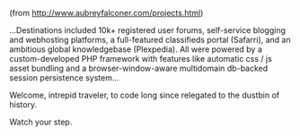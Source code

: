 (from http://www.aubreyfalconer.com/projects.html)

...Destinations included 10k+ registered user forums, self-service blogging and webhosting platforms, a full-featured classifieds portal (Safarri), and an ambitious global knowledgebase (Plexpedia). All were powered by a custom-developed PHP framework with features like automatic css / js asset bundling and a browser-window-aware multidomain db-backed session persistence system...

Welcome, intrepid traveler, to code long since relegated to the dustbin of history.

Watch your step.
